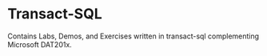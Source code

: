 # Transact-SQL
Contains Labs, Demos, and Exercises written in transact-sql complementing Microsoft DAT201x.
